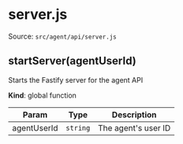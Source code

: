 # server.js

Source: `src/agent/api/server.js`

<a name="startServer"></a>

## startServer(agentUserId)
Starts the Fastify server for the agent API

**Kind**: global function  

| Param | Type | Description |
| --- | --- | --- |
| agentUserId | <code>string</code> | The agent's user ID |

